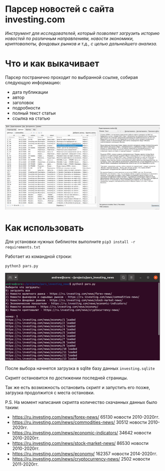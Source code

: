 # Парсер новостей с сайта investing.com
*Инструмент для исследователей, который позволяет загрузить историю новостей по различным направлениям, новости экономики, криптовалюты, фондовых рынков и т.д., с целью дальнейшего анализа.*

# Что и как выкачивает

Парсер постранично проходит по выбранной ссылке, собирая следующую информацию:

- дата публикации
- автор
- заголовок
- подробности
- полный текст статьи
- ссылка на статью

![](img/sqlite.png)

# Как использовать

Для установки нужных библиотек выполните `pip3 install -r requirements.txt`

Работает из командной строки:

```bash
python3 pars.py
```

![](img/start.png)

После выбора начнется загрузка в sqlite базу данных `investing.sqlite`

Скрипт остановится по достижении последней страницы.

Так же есть возможность остановить скрипт и запустить его позже, загрузка продолжится с места остановки.





P.S. На момент написания скрипта количество скачанных данных было таким:

- https://ru.investing.com/news/forex-news/ 65130 новости 2010-2020гг.
- https://ru.investing.com/news/commodities-news/ 30512  новости 2010-2020гг.
- https://ru.investing.com/news/economic-indicators/ 34642  новости 2010-2020гг.
- https://ru.investing.com/news/stock-market-news/ 86530 новости 2010-2020гг.
- https://ru.investing.com/news/economy/ 162357 новости 2014-2020гг.
- https://ru.investing.com/news/cryptocurrency-news/ 2502 новости 2011-2020гг.

